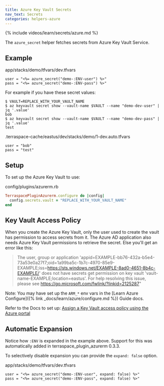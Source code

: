```yaml
---
title: Azure Key Vault Secrets
nav_text: Secrets
categories: helpers-azure
---
```


{% include videos/learn/secrets/azure.md %}

The `azure_secret` helper fetches secrets from Azure Key Vault Service.

## Example

app/stacks/demo/tfvars/dev.tfvars

    user = "<%= azure_secret("demo-:ENV-user") %>"
    pass = "<%= azure_secret("demo-:ENV-pass") %>"

For example if you have these secret values:

    $ VAULT=REPLACE_WITH_YOUR_VAULT_NAME
    $ az keyvault secret show --vault-name $VAULT --name "demo-dev-user" | jq '.value'
    bob
    $ az keyvault secret show --vault-name $VAULT --name "demo-dev-pass" | jq '.value'
    test

.terraspace-cache/eastus/dev/stacks/demo/1-dev.auto.tfvars

    user = "bob"
    pass = "test"

## Setup

To set up the Azure Key Vault to use:

config/plugins/azurerm.rb

```ruby
TerraspacePluginAzurerm.configure do |config|
  config.secrets.vault = "REPLACE_WITH_YOUR_VAULT_NAME"
end
```

## Key Vault Access Policy

When you create the Azure Key Vault, only the user used to create the vault has permission to access secrets from it. The Azure AD application also needs Azure Key Vault permissions to retrieve the secret. Else you'll get an error like this:

> The user, group or application 'appid=EXAMPLE-bb76-432a-b5e4-73a53e0a27f7;oid=1a99ba5c-1b7c-4970-85e9-EXAMPLE;iss=https://sts.windows.net/EXAMPLE-8ad0-4651-8b4c-EXAMPLE/' does not have secrets get permission on key vault 'vault-name-EXAMPLE;location=eastus'. For help resolving this issue, please see https://go.microsoft.com/fwlink/?linkid=2125287"

Note: You may have set up the `ARM_*` env vars in the [Learn Azure Configure]({% link _docs/learn/azure/configure.md %}) Guide docs.

Refer to the Docs to set up: [Assign a Key Vault access policy using the Azure portal](https://go.microsoft.com/fwlink/?linkid=2125287)

## Automatic Expansion

Notice how `:ENV` is expanded in the example above. Support for this was automatically added in terraspace\_plugin_azurerm 0.3.3.

To selectively disable expansion you can provide the `expand: false` option.

app/stacks/demo/tfvars/dev.tfvars

    user = "<%= azure_secret("demo-:ENV-user", expand: false) %>"
    pass = "<%= azure_secret("demo-:ENV-pass", expand: false) %>"
